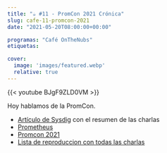 ```yaml
---
title: "☕️ #11 - PromCon 2021 Crónica"
slug: cafe-11-promcon-2021
date: "2021-05-20T08:00:00+00:00"

programas: "Café OnTheNubs"
etiquetas:

cover:
  image: 'images/featured.webp'
  relative: true
---
```


{{< youtube BJgF9ZLD0VM >}}

Hoy hablamos de la PromCon.

* [Artículo de Sysdig](https://sysdig.com/blog/promcon-online-2021/) con el resumen de las charlas
* [Prometheus](https://prometheus.io/)
* [Promcon 2021](https://promcon.io/)
* [Lista de reproduccion con todas las charlas](https://www.youtube.com/watch?v=Zocdw9Hs5t4&list=PLj6h78yzYM2PZb0QuIkm6ZY-xTuNA5zRO)
